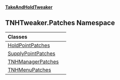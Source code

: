 #### [TakeAndHoldTweaker](index.md 'index')

## TNHTweaker.Patches Namespace

| Classes | |
| :--- | :--- |
| [HoldPointPatches](TNHTweaker.Patches.HoldPointPatches.md 'TNHTweaker.Patches.HoldPointPatches') | |
| [SupplyPointPatches](TNHTweaker.Patches.SupplyPointPatches.md 'TNHTweaker.Patches.SupplyPointPatches') | |
| [TNHManagerPatches](TNHTweaker.Patches.TNHManagerPatches.md 'TNHTweaker.Patches.TNHManagerPatches') | |
| [TNHMenuPatches](TNHTweaker.Patches.TNHMenuPatches.md 'TNHTweaker.Patches.TNHMenuPatches') | |

